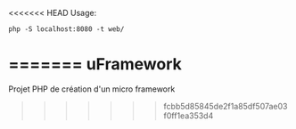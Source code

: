 <<<<<<< HEAD
Usage:

    php -S localhost:8080 -t web/
=======
uFramework
==========

Projet PHP de création d'un micro framework
>>>>>>> fcbb5d85845de2f1a85df507ae03f0ff1ea353d4
